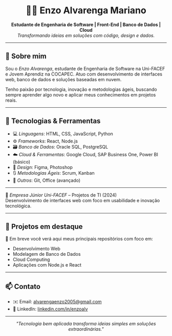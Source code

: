 <h1 align="center">👨‍💻 Enzo Alvarenga Mariano</h1>
<p align="center">
  <strong>Estudante de Engenharia de Software | Front-End | Banco de Dados | Cloud</strong><br>
  <em>Transformando ideias em soluções com código, design e dados.</em>
</p>

---

## 🚀 Sobre mim

Sou o *Enzo Alvarenga*, estudante de Engenharia de Software na Uni-FACEF e Jovem Aprendiz na COCAPEC. Atuo com desenvolvimento de interfaces web, banco de dados e soluções baseadas em nuvem.

Tenho paixão por tecnologia, inovação e metodologias ágeis, buscando sempre aprender algo novo e aplicar meus conhecimentos em projetos reais.

---

## 🧠 Tecnologias & Ferramentas

- 💻 *Linguagens*: HTML, CSS, JavaScript, Python  
- ⚙️ *Frameworks*: React, Node.js  
- 🗃️ *Banco de Dados*: Oracle SQL, PostgreSQL  
- ☁️ *Cloud & Ferramentas*: Google Cloud, SAP Business One, Power BI (básico)  
- 🎨 *Design*: Figma, Photoshop  
- 🔃 *Metodologias Ágeis*: Scrum, Kanban  
- 🧰 *Outros*: Git, Office (avançado)

---


🔹 *Empresa Júnior Uni-FACEF* – Projetos de TI (2024)  
Desenvolvimento de interfaces web com foco em usabilidade e inovação tecnológica.

---


## 🚧 Projetos em destaque

🧩 Em breve você verá aqui meus principais repositórios com foco em:  
- Desenvolvimento Web  
- Modelagem de Banco de Dados  
- Cloud Computing  
- Aplicações com Node.js e React

---

## 📫 Contato

- ✉️ Email: [alvarengaenzo2005@gmail.com](mailto:alvarengaenzo2005@gmail.com)  
- 💼 LinkedIn: [linkedin.com/in/enzoalv](https://linkedin.com/in/enzoalv)

---

<p align="center">
  <i>"Tecnologia bem aplicada transforma ideias simples em soluções extraordinárias."</i>
</p>



